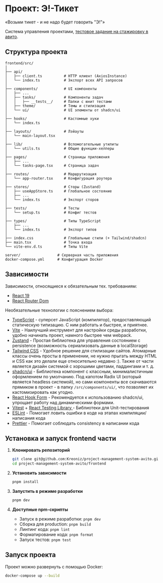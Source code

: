 # Проект: Э!-Тикет
«Возьми тикет - и не надо будет говорить "Э!"»

Система управления проектами, [тестовое задание на стажировку в авито](https://github.com/avito-tech/tech-internship/tree/main/Tech%20Internships/Frontend/Frontend-trainee-assignment-spring-2025).

## Структура проекта

```
frontend/src/
│
├── api/
│   ├── client.ts          # HTTP клиент (AxiosInstance)
│   └── index.ts           # Экспорт всех API запросов
│
├── components/            # UI компоненты
│   ├── ...
│   ├── tasks/             # Компоненты задач
│   │   ├── __tests__/     # Папки с юнит тестами
│   ├── theme/             # Темы и стилизация
│   └── ui/                # UI элементы от shadcn/ui
│
├── hooks/                 # Кастомные хуки
│   └── index.ts
│
├── layouts/               # Лэйауты
│   └── main-layout.tsx
│
├── lib/                   # Вспомогательные утилиты
│   └── utils.ts           # Общие функции-хелперы
│
├── pages/                 # Страницы приложения
│   ├── ...
│   └── tasks-page.tsx     # Страница задач
│
├── routes/                # Маршрутизация
│   └── app-router.tsx     # Конфигурация роутера
│
├── stores/                # Сторы (Zustand)
│   ├── useAppStore.ts     # Глобальное состояние
│   ├── ...
│   └── index.ts           # Экспорт сторов
│
├── tests/                 # Тесты
│   └── setup.ts           # Конфиг тестов
│
├── types/                 # Типы TypeScript
│   ├── ...
│   └── index.ts           # Экспорт типов
│
├── index.css              # Глобальные стили (+ Tailwind/shadcn)
├── main.tsx               # Точка входа
└── vite-env.d.ts          # Типы Vite

server/                 # Серверная часть приложения
docker-compose.yml      # Конфигурация Docker
```

## Зависимости

Зависимости, относящиеся к обязательным тех. требованиям:
- [React 19](https://react.dev)
- [React Router Dom](https://reactrouter.com/start/declarative/installation)

Необязательные технологии с пояснением выбора:
- [TypeScript](https://www.typescriptlang.org) - суперсет JavaScript (компилятор), предоставляющий статическую типизацию. С ним работать и быстрее, и приятнее.
- [Vite](https://vitejs.dev) - Наилучший инструмент для настройки среды разработки, удобно начинать проект, намного быстрее чем webpack.
- [Zustand](https://zustand-demo.pmnd.rs) - Простая библиотека для управления состоянием с persistence (возможность сериализовать данные в localStorage)
- [Tailwind CSS](https://tailwindcss.com) - Удобное решение для стилизации сайтов. Атомарные классы очень просты в применении, не нужно прыгать между HTML и CSS как это делали еще относительно недавно :). Также от части является дизайн системой с хорошими цветами, паддингами и т. д.
- [shadcn/ui](https://ui.shadcn.com) - Библиотека компонент с классным, минималистичным оформлением по умолчанию. Под капотом Radix UI (который является headless системой), но сами компоненты все скачиваются прямиком в проект - в папку `/src/components/ui/`, что позволяет их кастомизировать как угодно.
- [React Hook Form](https://react-hook-form.com) - Рекомендуется к использованию shadcn/ui, упрощает работу над динамическими формами.
- [Vitest](https://vitest.dev) + [React Testing Library
](https://testing-library.com/) -  Библиотеки для Unit-тестирования 
- [ESLint](https://eslint.org/) - Помогает ловить ошибки в коде на этапах компиляции/написания кода
- [Prettier](https://prettier.io/) - Помогает соблюдать consistency в написании кода

## Установка и запуск frontend части

1. **Клонировать репозиторий**
   ```bash
   git clone git@github.com:Kreoniz/project-management-system-avito.git
   cd project-management-system-avito/frontend
   ```

2. **Установить зависимости**
   ```bash
   pnpm install
   ```

3. **Запустить в режиме разработки**
   ```bash
   pnpm dev
   ```

4. **Доступные npm-скрипты**
   - Запуск в режиме разработки: `pnpm dev`
   - Сборка для production: `pnpm build`
   - Линтинг кода: `pnpm lint`
   - Форматирование кода: `pnpm format`
   - Запуск тестов: `pnpm test`

## Запуск проекта

Проект можно развернуть с помощью Docker:
```bash
docker-compose up --build
```
